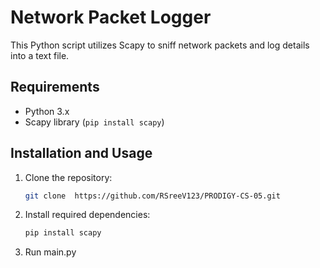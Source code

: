 # Network Packet Logger

This Python script utilizes Scapy to sniff network packets and log details into a text file.

## Requirements

- Python 3.x
- Scapy library (`pip install scapy`)

## Installation and Usage

1. Clone the repository:
   ```bash
   git clone  https://github.com/RSreeV123/PRODIGY-CS-05.git
   ```
2. Install required dependencies:
   ```bash
   pip install scapy
   ```
3. Run main.py
